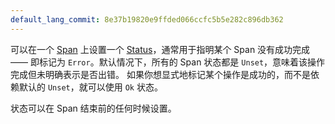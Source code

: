```yaml
---
default_lang_commit: 8e37b19820e9ffded066ccfc5b5e282c896db362
---
```


可以在一个 [Span](/docs/concepts/signals/traces/#spans) 上设置一个 [Status](/docs/concepts/signals/traces/#span-status)，通常用于指明某个 Span 没有成功完成 —— 即标记为 `Error`。默认情况下，所有的 Span 状态都是 `Unset`，意味着该操作完成但未明确表示是否出错。
如果你想显式地标记某个操作是成功的，而不是依赖默认的 `Unset`，就可以使用 `Ok` 状态。

状态可以在 Span 结束前的任何时候设置。
